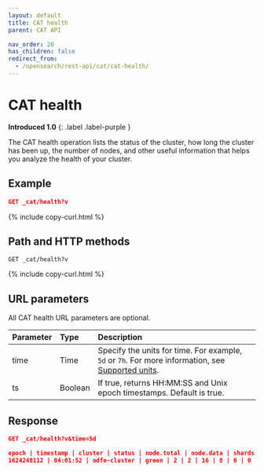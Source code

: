 ```yaml
---
layout: default
title: CAT health
parent: CAT API

nav_order: 20
has_children: false
redirect_from:
  - /opensearch/rest-api/cat/cat-health/
---
```


# CAT health

**Introduced 1.0**
{: .label .label-purple }

The CAT health operation lists the status of the cluster, how long the cluster has been up, the number of nodes, and other useful information that helps you analyze the health of your cluster.

## Example

```json
GET _cat/health?v
```

{% include copy-curl.html %}

## Path and HTTP methods

```
GET _cat/health?v
```

{% include copy-curl.html %}

## URL parameters

All CAT health URL parameters are optional.

| Parameter | Type    | Description                                                                                                                                         |
| :-------- | :------ | :-------------------------------------------------------------------------------------------------------------------------------------------------- |
| time      | Time    | Specify the units for time. For example, `5d` or `7h`. For more information, see [Supported units]({{site.url}}{{site.baseurl}}/opensearch/units/). |
| ts        | Boolean | If true, returns HH:MM:SS and Unix epoch timestamps. Default is true.                                                                               |

## Response

```json
GET _cat/health?v&time=5d

epoch | timestamp | cluster | status | node.total | node.data | shards | pri | relo | init | unassign | pending_tasks | max_task_wait_time | active_shards_percent
1624248112 | 04:01:52 | odfe-cluster | green | 2 | 2 | 16 | 8 | 0 | 0 | 0 | 0 | - | 100.0%
```
